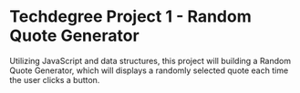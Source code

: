 # Techdegree Project 1 - Random Quote Generator

Utilizing JavaScript and data structures, this project will building a Random Quote Generator,  which will displays a randomly selected quote each time the user clicks a button.
